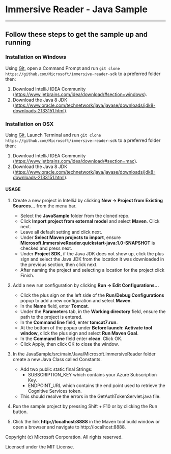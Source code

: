# Immersive Reader - Java Sample

----------------------------------

## Follow these steps to get the sample up and running

### Installation on Windows

Using [Git](https://git-scm.com/), open a Command Prompt and run `git clone https://github.com/Microsoft/immersive-reader-sdk` to a preferred folder then:

1. Download IntelliJ IDEA Community (https://www.jetbrains.com/idea/download/#section=windows).
2. Download the Java 8 JDK (https://www.oracle.com/technetwork/java/javase/downloads/jdk8-downloads-2133151.html).

### Installation on OSX

Using [Git](https://git-scm.com/), Launch Terminal and run `git clone https://github.com/Microsoft/immersive-reader-sdk` to a preferred folder then:

1. Download IntelliJ IDEA Community (https://www.jetbrains.com/idea/download/#section=mac).
2. Download the Java 8 JDK (https://www.oracle.com/technetwork/java/javase/downloads/jdk8-downloads-2133151.html).


#### USAGE

1. Create a new project in IntelliJ by clicking **New -> Project from Existing Sources...** from the menu bar. 
    * Select the **JavaSample** folder from the cloned repo. 
    * Click **Import project from external model** and select **Maven**. Click next. 
    * Leave all default setting and click next. 
    * Under **Select Maven projects to import**, ensure **Microsoft.ImmersiveReader.quickstart-java:1.0-SNAPSHOT** is checked and press next. 
    * Under **Project SDK**, if the Java JDK does not show up, click the plus sign and select the Java JDK from the location it was downloaded in the previous section, then click next. 
    * After naming the project and selecting a location for the project click Finish.

2. Add a new run configuration by clicking **Run -> Edit Configurations...** 
    * Click the plus sign on the left side of the **Run/Debug Configurations** popup to add a new configuration and select **Maven**. 
    * In the **Name** field, enter **Tomcat**. 
    * Under the **Parameters** tab, in the **Working directory** field, ensure the path to the project is entered. 
    * In the **Command line** field, enter **tomcat7:run**. 
    * At the bottom of the popup under **Before launch: Activate tool window**, click the plus sign and select **Run Maven Goal**. 
    * In the **Command line** field enter **clean**. Click OK.
    * Click Apply, then click OK to close the window.

3. In the JavaSample/src/main/Java/Microsoft.ImmersiveReader folder create a new Java Class called Constants. 
    * Add two public static final Strings:
        * SUBSCRIPTION_KEY which contains your Azure Subscription Key.
        * ENDPOINT_URL which contains the end point used to retrieve the Cognitive Services token. 
    * This should resolve the errors in the GetAuthTokenServlet.java file.

4. Run the sample project by pressing Shift + F10 or by clicking the Run button. 

5. Click the link **http://localhost:8888** in the Maven tool build window or open a browser and navigate to http://localhost:8888.


Copyright (c) Microsoft Corporation. All rights reserved.

Licensed under the MIT License.